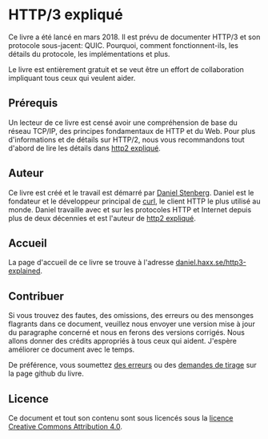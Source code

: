 # HTTP/3 expliqué

Ce livre a été lancé en mars 2018. Il est prévu de documenter HTTP/3 et son
protocole sous-jacent: QUIC. Pourquoi, comment fonctionnent-ils, les détails du
protocole, les implémentations et plus.

Le livre est entièrement gratuit et se veut être un effort de collaboration
impliquant tous ceux qui veulent aider.

## Prérequis

Un lecteur de ce livre est censé avoir une compréhension de base du réseau TCP/IP,
des principes fondamentaux de HTTP et du Web. Pour plus d'informations et de
détails sur HTTP/2, nous vous recommandons tout d'abord de lire les détails dans
[http2 expliqué](https://daniel.haxx.se/http2/).

## Auteur

Ce livre est créé et le travail est démarré par [Daniel
Stenberg](https://daniel.haxx.se/). Daniel est le fondateur et le développeur
principal de [curl](https://curl.haxx.se/), le client HTTP le plus utilisé au
monde. Daniel travaille avec et sur les protocoles HTTP et Internet depuis plus de
deux décennies et est l'auteur de [http2 expliqué](https://daniel.haxx.se/http2/).

## Accueil

La page d'accueil de ce livre se trouve à l'adresse
[daniel.haxx.se/http3-explained](https://daniel.haxx.se/http3-explained).

## Contribuer

Si vous trouvez des fautes, des omissions, des erreurs ou des mensonges flagrants
dans ce document, veuillez nous envoyer une version mise à jour du paragraphe
concerné et nous en ferons des versions corrigés. Nous allons donner des crédits
appropriés à tous ceux qui aident. J'espère améliorer ce document avec le temps.

De préférence, vous soumettez [des
erreurs](https://github.com/bagder/http3-explained/issues) ou des [demandes de
tirage](https://github.com/bagder/http3-explained/pulls) sur la page github du
livre.

## Licence

Ce document et tout son contenu sont sous licencés sous la [licence Creative Commons
Attribution 4.0](https://creativecommons.org/licenses/by/4.0w/).

